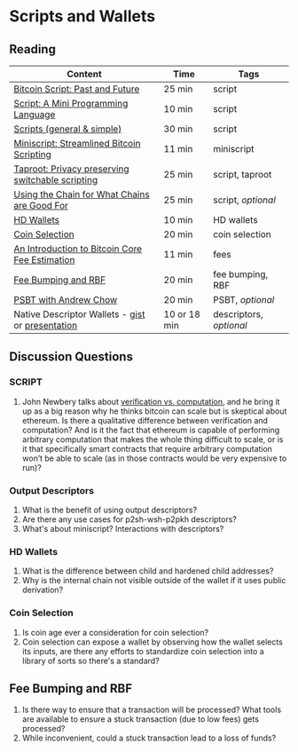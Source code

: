 # Scripts and Wallets

## Reading

| Content                                                              | Time  | Tags                    |
|----------------------------------------------------------------------|-------|-------------------------|
[Bitcoin Script: Past and Future](https://diyhpl.us/wiki/transcripts/chaincode-labs/2020-04-08-john-newbery-contracts-in-bitcoin/) | 25 min | script |
[Script: A Mini Programming Language](https://learnmeabitcoin.com/technical/script) | 10 min | script |
[Scripts (general & simple)](https://diyhpl.us/wiki/transcripts/scalingbitcoin/tokyo-2018/edgedevplusplus/scripts-general-and-simple/) | 30 min | script |
[Miniscript: Streamlined Bitcoin Scripting](https://medium.com/blockstream/miniscript-bitcoin-scripting-3aeff3853620) | 11 min | miniscript |
[Taproot: Privacy preserving switchable scripting](https://lists.linuxfoundation.org/pipermail/bitcoin-dev/2018-January/015614.html) | 25 min | script, taproot |
[Using the Chain for What Chains are Good For](https://diyhpl.us/wiki/transcripts/scalingbitcoin/stanford-2017/using-the-chain-for-what-chains-are-good-for/) | 25 min | script, _optional_ |
[HD Wallets](https://learnmeabitcoin.com/technical/hd-wallets) | 10 min | HD wallets |
[Coin Selection](https://diyhpl.us/wiki/transcripts/scalingbitcoin/tokyo-2018/edgedevplusplus/coin-selection/) | 20 min | coin selection |
[An Introduction to Bitcoin Core Fee Estimation](https://bitcointechtalk.com/an-introduction-to-bitcoin-core-fee-estimation-27920880ad0) | 11 min | fees |
[Fee Bumping and RBF](https://github.com/bitcoinops/scaling-book/blob/add_rbf/1.fee_bumping/fee_bumping.md) | 20 min | fee bumping, RBF |
[PSBT with Andrew Chow](https://diyhpl.us/wiki/transcripts/sf-bitcoin-meetup/2019-03-15-partially-signed-bitcoin-transactions) | 20 min | PSBT, _optional_ |
Native Descriptor Wallets - [gist](https://gist.github.com/achow101/94d889715afd49181f8efdca1f9faa25) or [presentation](https://diyhpl.us/wiki/transcripts/advancing-bitcoin/2020/2020-02-06-andrew-chow-descriptor-wallets/) | 10 or 18 min | descriptors, _optional_ |

## Discussion Questions

### SCRIPT

1. John Newbery talks about [verification vs. computation](https://youtu.be/np-SCwkqVy4?t=934), and he bring it up as a big reason why he thinks bitcoin can scale but is skeptical about ethereum. Is there a qualitative difference between verification and computation? And is it the fact that ethereum is capable of performing arbitrary computation that makes the whole thing difficult to scale, or is it that specifically smart contracts that require arbitrary computation won’t be able to scale (as in those contracts would be very expensive to run)?

### Output Descriptors

1. What is the benefit of using output descriptors?
1. Are there any use cases for p2sh-wsh-p2pkh descriptors?
1. What's about miniscript? Interactions with descriptors?

### HD Wallets

1. What is the difference between child and hardened child addresses?
1. Why is the internal chain not visible outside of the wallet if it uses public derivation?

### Coin Selection

1. Is coin age ever a consideration for coin selection?
1. Coin selection can expose a wallet by observing how the wallet selects its inputs, are there any efforts to standardize coin selection into a library of sorts so there's a standard?

## Fee Bumping and RBF

1. Is there way to ensure that a transaction will be processed? What tools are available to ensure a stuck transaction (due to low fees) gets processed?
1. While inconvenient, could a stuck transaction lead to a loss of funds?
